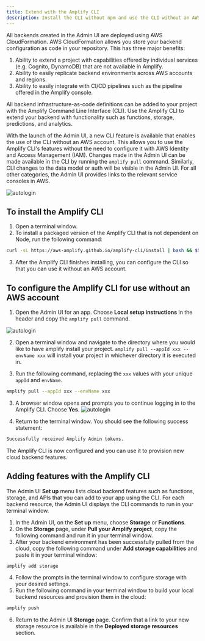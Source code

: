 ```yaml
---
title: Extend with the Amplify CLI
description: Install the CLI without npm and use the CLI without an AWS account
---
```


All backends created in the Admin UI are deployed using AWS CloudFormation. AWS CloudFormation allows you store your backend configuration as code in your repository. This has three major benefits:

1. Ability to extend a project with capabilities offered by individual services (e.g. Cognito, DynamoDB) that are not available in Amplify.
2. Ability to easily replicate backend environments across AWS accounts and regions. 
3. Ability to easily integrate with CI/CD pipelines such as the pipeline offered in the Amplify console. 

All backend infrastructure-as-code definitions can be added to your project with the Amplify Command Line Interface (CLI). Use the Amplify CLI to extend your backend with functionality such as functions, storage, predictions, and analytics. 

With the launch of the Admin UI, a new CLI feature is available that enables the use of the CLI without an AWS account. This allows you to use the Amplify CLI's features without the need to configure it with AWS Identity and Access Management (IAM). Changes made in the Admin UI can be made available in the CLI by running the `amplify pull` command. Similarly, CLI changes to the data model or auth will be visible in the Admin UI. For all other categories, the Admin UI provides links to the relevant service consoles in AWS.

![autologin](~/images/console/cli-autologin.gif)


## To install the Amplify CLI
1. Open a terminal window.
2. To install a packaged version of the Amplify CLI that is not dependent on Node, run the following command:
```bash
curl -sL https://aws-amplify.github.io/amplify-cli/install | bash && $SHELL
```
3. After the Amplify CLI finishes installing, you can configure the CLI so that you can use it without an AWS account.

## To configure the Amplify CLI for use without an AWS account

1. Open the Admin UI for an app. Choose **Local setup instructions** in the header and copy the `amplify pull` command.

![autologin](~/images/console/cli-pull.png)

2. Open a terminal window and navigate to the directory where you would like to have amplify install your project. `amplify pull --appId xxx --envName xxx` will install your project in whichever directory it is executed in.

3. Run the following command, replacing the `xxx` values with your unique `appId` and `envName`. 
```bash
amplify pull --appId xxx --envName xxx
```
3. A browser window opens and prompts you to continue logging in to the Amplify CLI. Choose **Yes**. 
![autologin](~/images/console/cli-autologin.png)

4. Return to the terminal window. You should see the following success statement:
```bash
Successfully received Amplify Admin tokens.
```
The Amplify CLI is now configured and you can use it to provision new cloud backend features. 


## Adding features with the Amplify CLI

The Admin UI **Set up** menu lists cloud backend features such as functions, storage, and APIs that you can add to your app using the CLI. For each backend resource, the Admin UI displays the CLI commands to run in your terminal window. 


1. In the Admin UI, on the **Set up** menu, choose **Storage** or **Functions**.
2. On the **Storage** page, under **Pull your Amplify project**, copy the following command and run it in your terminal window. 
3. After your backend environment has been successfully pulled from the cloud, copy the following command under **Add storage capabilities** and paste it in your terminal window:
```bash
amplify add storage
```
4. Follow the prompts in the terminal window to configure storage with your desired settings.
5. Run the following command in your terminal window to build your local backend resources and provision them in the cloud:
```bash
amplify push
```
6. Return to the Admin UI **Storage** page. Confirm that a link to your new storage resource is available in the **Deployed storage resources** section.
